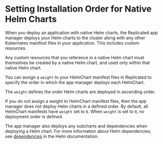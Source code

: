 # Setting Installation Order for Native Helm Charts

When you deploy an application with native Helm charts, the Replicated app manager deploys your Helm charts to the cluster along with any other Kubernetes manifest files in your application.
This includes custom resources.

Any custom resources that you reference in a native Helm chart must themselves be created by a native Helm chart, and used only within that native Helm chart.

You can assign a `weight` to your HelmChart manifest files in Replicated to specify the order in which the app manager deploys each HelmChart.

The `weight` defines the order Helm charts are deployed in ascending order.

If you do not assign a weight to HelmChart manifest files, then the app manager does not deploy Helm charts in a defined order. By default, all HelmChart manifests have `weight` set to `0`. When `weight` is set to `0`, no deployment order is defined.

The app manager also deploys any subcharts and dependencies when deploying a Helm chart. For more information about Helm dependencies, see [dependencies](https://helm.sh/docs/topics/charts/#chart-dependencies) in the Helm documentation.
